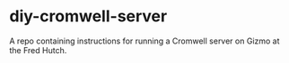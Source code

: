 # diy-cromwell-server
A repo containing instructions for running a Cromwell server on Gizmo at the Fred Hutch. 

